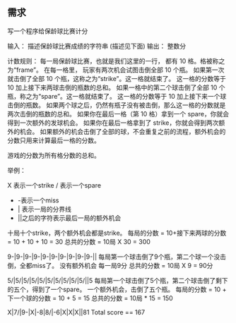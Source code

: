 ## 需求
写一个程序给保龄球比赛计分

输入： 描述保龄球比赛成绩的字符串 (描述见下面) 
输出： 整数分

计数规则：
每一局保龄球比赛，也就是我们这里的一行， 都有 10 格。格被称之为“frame”。 在每一格里， 玩家有两次机会试图击倒全部 10 个瓶。
如果第一次就击倒了全部 10 个瓶，这称之为“strike”。这一格就结束了。 这一格的分数等于 10 加上接下来两球击倒的瓶数的总和。
如果一格中的第二个球击倒了全部 10 个瓶，称之为“spare”。这一格就结束了。 这一格的分数等于 10 加上接下来一个球击倒的瓶数。
如果两个球之后，仍然有瓶子没有被击倒，那么这一格的分数就是两次击倒的瓶数的总和。
如果你在最后一格（第 10 格）拿到一个 spare，你就会得到一次额外的发球机会。 如果你在最后一格拿到了 strike，你就会得到两次额外的机会。 如果额外的机会击倒了全部的球，不会重复之前的流程，额外机会的分数只用来计算最后一格的分数。

游戏的分数为所有格分数的总和。

举例：

X 表示一个strike / 表示一个spare
- -表示一个miss
- | 表示一局的分界线
- ||之后的字符表示最后一局的额外机会

十局十个strike，两个额外机会都是strike。 
每局的分数 = 10+接下来两球的分数 = 10 + 10 + 10 = 30 
总共的分数 = 10局 X 30 = 300

9-|9-|9-|9-|9-|9-|9-|9-|9-|9-|| 
每局第一个球击倒了9个瓶，第二个球一个没击倒，全都miss了。 
没有额外机会 每一局9分 总共的分数 = 10局 X 9 = 90分

5/|5/|5/|5/|5/|5/|5/|5/|5/|5/||5 
每局第一个球击倒了5个瓶，第二个球击倒了剩下的五个，得到了一个spare。 
一个额外机会，击倒了五个瓶。 每局的分数 = 10 + 下一个球的分数 = 10 + 5 = 15 总共的分数 = 10局 * 15 = 150

X|7/|9-|X|-8|8/|-6|X|X|X||81 
Total score == 167
